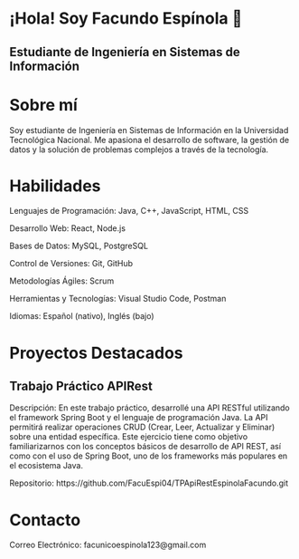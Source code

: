 <h1>¡Hola! Soy Facundo Espínola 👋</h1>
        <h2>Estudiante de Ingeniería en Sistemas de Información</h2>

<h1>Sobre mí</h1>
<p>Soy estudiante de Ingeniería en Sistemas de Información en la Universidad Tecnológica Nacional. Me apasiona el desarrollo de software, la gestión de datos y la solución de problemas complejos a través de la tecnología.</p>

<h1>Habilidades</h1>
<p>Lenguajes de Programación: Java, C++, JavaScript, HTML, CSS
<p>Desarrollo Web: React, Node.js</p>
<p>Bases de Datos: MySQL, PostgreSQL</p>
<p>Control de Versiones: Git, GitHub</p>
<p>Metodologías Ágiles: Scrum</p>
<p>Herramientas y Tecnologías: Visual Studio Code, Postman</p>
<p>Idiomas: Español (nativo), Inglés (bajo)</p>

<h1>Proyectos Destacados</h1>
<h2>Trabajo Práctico APIRest</h2>
<p>Descripción: En este trabajo práctico, desarrollé una API RESTful utilizando el framework Spring Boot y el lenguaje de programación Java. La API permitirá realizar operaciones CRUD (Crear, Leer, Actualizar y Eliminar) sobre una entidad específica. Este ejercicio tiene como objetivo familiarizarnos con los conceptos básicos de desarrollo de API REST, así como con el uso de Spring Boot, uno de los frameworks más populares en el ecosistema Java.</p>
<p>Repositorio: https://github.com/FacuEspi04/TPApiRestEspinolaFacundo.git </p>

<h1>Contacto</h1>
<p>Correo Electrónico: facunicoespinola123@gmail.com</p>
<p></p>


